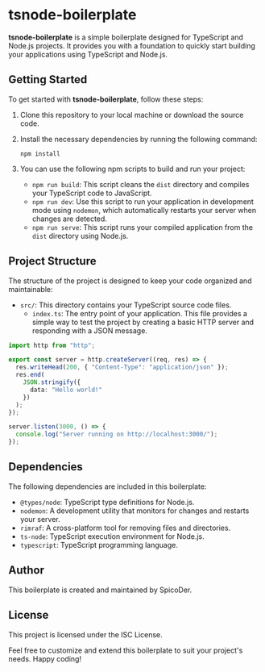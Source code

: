 # tsnode-boilerplate

**tsnode-boilerplate** is a simple boilerplate designed for TypeScript and Node.js projects. It provides you with a foundation to quickly start building your applications using TypeScript and Node.js.

## Getting Started

To get started with **tsnode-boilerplate**, follow these steps:

1. Clone this repository to your local machine or download the source code.

2. Install the necessary dependencies by running the following command:

   ```
   npm install
   ```

3. You can use the following npm scripts to build and run your project:

   - `npm run build`: This script cleans the `dist` directory and compiles your TypeScript code to JavaScript.
   - `npm run dev`: Use this script to run your application in development mode using `nodemon`, which automatically restarts your server when changes are detected.
   - `npm run serve`: This script runs your compiled application from the `dist` directory using Node.js.

## Project Structure

The structure of the project is designed to keep your code organized and maintainable:

- `src/`: This directory contains your TypeScript source code files.
  - `index.ts`: The entry point of your application. This file provides a simple way to test the project by creating a basic HTTP server and responding with a JSON message.

```typescript
import http from "http";

export const server = http.createServer((req, res) => {
  res.writeHead(200, { "Content-Type": "application/json" });
  res.end(
    JSON.stringify({
      data: "Hello world!"
    })
  );
});

server.listen(3000, () => {
  console.log("Server running on http://localhost:3000/");
});
```

## Dependencies

The following dependencies are included in this boilerplate:

- `@types/node`: TypeScript type definitions for Node.js.
- `nodemon`: A development utility that monitors for changes and restarts your server.
- `rimraf`: A cross-platform tool for removing files and directories.
- `ts-node`: TypeScript execution environment for Node.js.
- `typescript`: TypeScript programming language.

## Author

This boilerplate is created and maintained by SpicoDer.

## License

This project is licensed under the ISC License.

Feel free to customize and extend this boilerplate to suit your project's needs. Happy coding!
